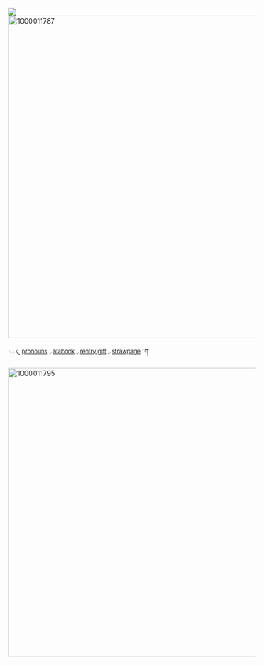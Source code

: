 ![](https://komarev.com/ghpvc/?username=eggisyum&color=red&style=plastic&label=genjutsu'd)
<img width="1200" height="657" alt="1000011787" src="https://github.com/user-attachments/assets/3778ca50-f14b-45e2-9471-e6c4ee56ed3e" />

<sub>  𓂅      𐔌  [pronouns](https://en.pronouns.page/@eggisyum)  ◞   [atabook](https://atabook.org/control/messages)  ◞   [rentry gift](https://rentry.co/kakashiism)  ◞   [strawpage](https://eggisyum.straw.page)  ´ཀ` <sub/> 

<img width="1225" height="588" alt="1000011795" src="https://github.com/user-attachments/assets/433c34f6-f769-4baa-94fa-1529e7b4c58f" />
